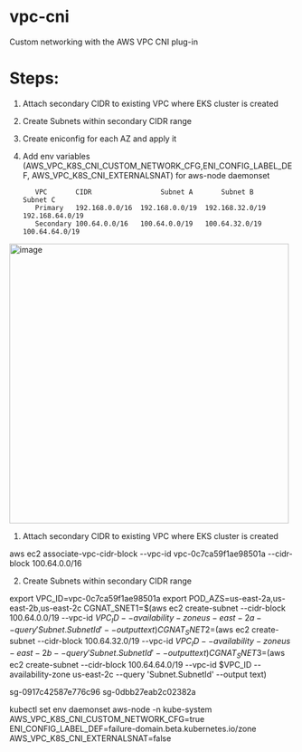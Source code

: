 # vpc-cni
Custom networking with the AWS VPC CNI plug-in

Steps:
=======

1. Attach secondary CIDR to existing VPC where EKS cluster is created
2. Create Subnets within secondary CIDR range
3. Create eniconfig for each AZ and apply it
4. Add env variables (AWS_VPC_K8S_CNI_CUSTOM_NETWORK_CFG,ENI_CONFIG_LABEL_DEF, AWS_VPC_K8S_CNI_EXTERNALSNAT) for aws-node daemonset 

          VPC	    CIDR	             Subnet A	    Subnet B	    Subnet C
          Primary	192.168.0.0/16	192.168.0.0/19	192.168.32.0/19	192.168.64.0/19
          Secondary	100.64.0.0/16	100.64.0.0/19	100.64.32.0/19	100.64.64.0/19

<img width="494" alt="image" src="https://user-images.githubusercontent.com/74225291/166148858-be892757-ba31-4b21-bf32-eaf6c9890e28.png">




1. Attach secondary CIDR to existing VPC where EKS cluster is created

aws ec2 associate-vpc-cidr-block --vpc-id vpc-0c7ca59f1ae98501a  --cidr-block 100.64.0.0/16

2. Create Subnets within secondary CIDR range

export VPC_ID=vpc-0c7ca59f1ae98501a
export POD_AZS=us-east-2a,us-east-2b,us-east-2c
CGNAT_SNET1=$(aws ec2 create-subnet --cidr-block 100.64.0.0/19 --vpc-id $VPC_ID --availability-zone us-east-2a --query 'Subnet.SubnetId' --output text)
CGNAT_SNET2=$(aws ec2 create-subnet --cidr-block 100.64.32.0/19 --vpc-id $VPC_ID --availability-zone us-east-2b --query 'Subnet.SubnetId' --output text)
CGNAT_SNET3=$(aws ec2 create-subnet --cidr-block 100.64.64.0/19 --vpc-id $VPC_ID --availability-zone us-east-2c --query 'Subnet.SubnetId' --output text)

sg-0917c42587e776c96
sg-0dbb27eab2c02382a

kubectl set env daemonset aws-node -n kube-system AWS_VPC_K8S_CNI_CUSTOM_NETWORK_CFG=true ENI_CONFIG_LABEL_DEF=failure-domain.beta.kubernetes.io/zone AWS_VPC_K8S_CNI_EXTERNALSNAT=false
